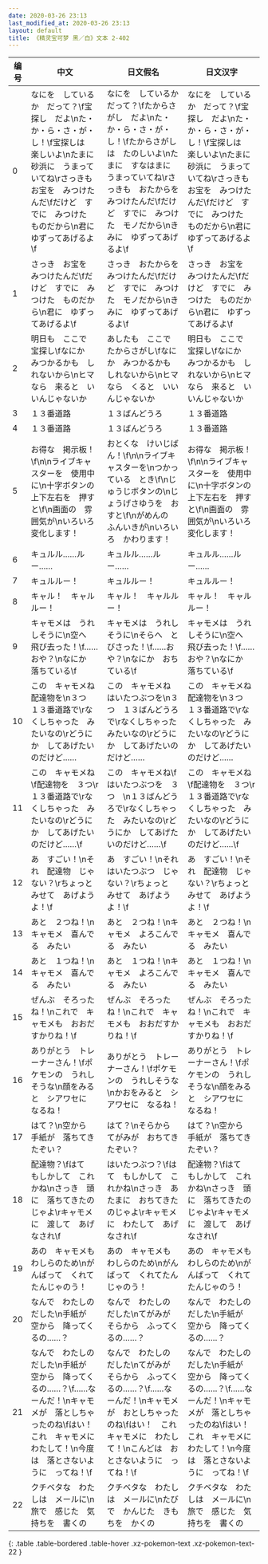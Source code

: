 ```yaml
---
date: 2020-03-26 23:13
last_modified_at: 2020-03-26 23:13
layout: default
title: 《精灵宝可梦 黑／白》文本 2-402
---
```

| 编号 | 中文 | 日文假名 | 日文汉字 |
| ---- | ---- | ---- | --- |
| 0 | なにを　しているか　だって？\f宝探し　だよ\nた・か・ら・さ・が・し！\f宝探しは　楽しいよ\nたまに　砂浜に　うまっていてね\rさっきも　お宝を　みつけたんだ\fだけど　すでに　みつけた　ものだから\n君に　ゆずってあげるよ\f | なにを　しているか　だって？\fたからさがし　だよ\nた・か・ら・さ・が・し！\fたからさがしは　たのしいよ\nたまに　すなはまに　うまっていてね\rさっきも　おたからを　みつけたんだ\fだけど　すでに　みつけた　モノだから\nきみに　ゆずってあげるよ\f | なにを　しているか　だって？\f宝探し　だよ\nた・か・ら・さ・が・し！\f宝探しは　楽しいよ\nたまに　砂浜に　うまっていてね\rさっきも　お宝を　みつけたんだ\fだけど　すでに　みつけた　ものだから\n君に　ゆずってあげるよ\f |
| 1 | さっき　お宝を　みつけたんだ\fだけど　すでに　みつけた　ものだから\n君に　ゆずってあげるよ\f | さっき　おたからを　みつけたんだ\fだけど　すでに　みつけた　モノだから\nきみに　ゆずってあげるよ\f | さっき　お宝を　みつけたんだ\fだけど　すでに　みつけた　ものだから\n君に　ゆずってあげるよ\f |
| 2 | 明日も　ここで　宝探し\fなにか　みつかるかも　しれないから\nヒマなら　来ると　いいんじゃないか | あしたも　ここで　たからさがし\fなにか　みつかるかも　しれないから\nヒマなら　くると　いいんじゃないか | 明日も　ここで　宝探し\fなにか　みつかるかも　しれないから\nヒマなら　来ると　いいんじゃないか |
| 3 | １３番道路 | １３ばんどうろ | １３番道路 |
| 4 | １３番道路 | １３ばんどうろ | １３番道路 |
| 5 | お得な　掲示板！\f\n\nライブキャスターを　使用中に\n十字ボタンの　上下左右を　押すと\f\n画面の　雰囲気が\nいろいろ　変化します！ | おとくな　けいじばん！\f\n\nライブキャスターを\nつかっている　とき\f\nじゅうじボタンの\nじょうげさゆうを　おすと\f\nがめんの　ふんいきが\nいろいろ　かわります！ | お得な　掲示板！\f\n\nライブキャスターを　使用中に\n十字ボタンの　上下左右を　押すと\f\n画面の　雰囲気が\nいろいろ　変化します！ |
| 6 | キュルル……ルー…… | キュルル……ルー…… | キュルル……ルー…… |
| 7 | キュルルー！ | キュルルー！ | キュルルー！ |
| 8 | キャル！　キャルルー！ | キャル！　キャルルー！ | キャル！　キャルルー！ |
| 9 | キャモメは　うれしそうに\n空へ　飛び去った！\f……おや？\nなにか　落ちている\f | キャモメは　うれしそうに\nそらへ　とびさった！\f……おや？\nなにか　おちている\f | キャモメは　うれしそうに\n空へ　飛び去った！\f……おや？\nなにか　落ちている\f |
| 10 | この　キャモメね　配達物を\n３つ　１３番道路で\rなくしちゃった　みたいなの\rどうにか　してあげたいのだけど…… | この　キャモメね　はいたつぶつを\n３つ　１３ばんどうろで\rなくしちゃった　みたいなの\rどうにか　してあげたいのだけど…… | この　キャモメね　配達物を\n３つ　１３番道路で\rなくしちゃった　みたいなの\rどうにか　してあげたいのだけど…… |
| 11 | この　キャモメね\f配達物を　３つ\r１３番道路で\rなくしちゃった　みたいなの\rどうにか　してあげたいのだけど……\f | この　キャモメね\fはいたつぶつを　３つ　\n１３ばんどうろで\rなくしちゃった　みたいなの\rどうにか　してあげたいのだけど……\f | この　キャモメね\f配達物を　３つ\r１３番道路で\rなくしちゃった　みたいなの\rどうにか　してあげたいのだけど……\f |
| 12 | あ　すごい！\nそれ　配達物　じゃない？\rちょっと　みせて　あげようよ！\f | あ　すごい！\nそれ　はいたつぶつ　じゃない？\rちょっと　みせて　あげようよ！\f | あ　すごい！\nそれ　配達物　じゃない？\rちょっと　みせて　あげようよ！\f |
| 13 | あと　２つね！\nキャモメ　喜んでる　みたい | あと　２つね！\nキャモメ　よろこんでる　みたい | あと　２つね！\nキャモメ　喜んでる　みたい |
| 14 | あと　１つね！\nキャモメ　喜んでる　みたい | あと　１つね！\nキャモメ　よろこんでる　みたい | あと　１つね！\nキャモメ　喜んでる　みたい |
| 15 | ぜんぶ　そろったね！\nこれで　キャモメも　おおだすかりね！\f | ぜんぶ　そろったね！\nこれで　キャモメも　おおだすかりね！\f | ぜんぶ　そろったね！\nこれで　キャモメも　おおだすかりね！\f |
| 16 | ありがとう　トレーナーさん！\fポケモンの　うれしそうな\n顔をみると　シアワセに　なるね！ | ありがとう　トレーナーさん！\fポケモンの　うれしそうな\nかおをみると　シアワセに　なるね！ | ありがとう　トレーナーさん！\fポケモンの　うれしそうな\n顔をみると　シアワセに　なるね！ |
| 17 | はて？\n空から　手紙が　落ちてきたぞい？ | はて？\nそらから　てがみが　おちてきたぞい？ | はて？\n空から　手紙が　落ちてきたぞい？ |
| 18 | 配達物？\fはて　もしかして　これかね\nさっき　頭に　落ちてきたのじゃよ\rキャモメに　渡して　あげなされ\f | はいたつぶつ？\fはて　もしかして　これかね\nさっき　あたまに　おちてきたのじゃよ\rキャモメに　わたして　あげなされ\f | 配達物？\fはて　もしかして　これかね\nさっき　頭に　落ちてきたのじゃよ\rキャモメに　渡して　あげなされ\f |
| 19 | あの　キャモメも　わしらのため\nがんばって　くれてたんじゃのう！ | あの　キャモメも　わしらのため\nがんばって　くれてたんじゃのう！ | あの　キャモメも　わしらのため\nがんばって　くれてたんじゃのう！ |
| 20 | なんで　わたしの　だした\n手紙が　空から　降ってくるの……？ | なんで　わたしの　だした\nてがみが　そらから　ふってくるの……？ | なんで　わたしの　だした\n手紙が　空から　降ってくるの……？ |
| 21 | なんで　わたしの　だした\n手紙が　空から　降ってくるの……？\f……なーんだ！\nキャモメが　落としちゃったのね\fはい！　これ　キャモメに　わたして！\n今度は　落とさないように　ってね！\f | なんで　わたしの　だした\nてがみが　そらから　ふってくるの……？\f……なーんだ！\nキャモメが　おとしちゃったのね\fはい！　これ　キャモメに　わたして！\nこんどは　おとさないように　ってね！\f | なんで　わたしの　だした\n手紙が　空から　降ってくるの……？\f……なーんだ！\nキャモメが　落としちゃったのね\fはい！　これ　キャモメに　わたして！\n今度は　落とさないように　ってね！\f |
| 22 | クチベタな　わたしは　メールに\n旅で　感じた　気持ちを　書くの | クチベタな　わたしは　メールに\nたびで　かんじた　きもちを　かくの | クチベタな　わたしは　メールに\n旅で　感じた　気持ちを　書くの |
{: .table .table-bordered .table-hover .xz-pokemon-text .xz-pokemon-text-22 }